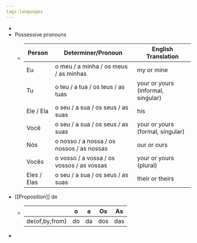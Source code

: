 ```yaml
---
tags:languages
---
```


-
- Possessive pronouns
	- |Person|Determiner/Pronoun|English Translation|
	  |--|--|--|
	  |Eu|o meu / a minha / os meus / as minhas	|my or mine|
	  |Tu|o teu / a tua / os teus / as tuas	|your or yours (informal, singular)|
	  |Ele / Ela|o seu / a sua / os seus / as suas	|his|
	  |Você|o seu / a sua / os seus / as suas|your or yours (formal, singular)|
	  |Nós|o nosso / a nossa / os nossos / as nossas	|our or ours|
	  |Vocês	|o vosso / a vossa / os vossos / as vossas	|your or yours (plural)|
	  |Eles / Elas	|o seu / a sua / os seus / as suas	|their or theirs|
- [[Proposition]] de
	- ||o|a|Os|As|
	  |--|--|--|--|--|
	  |de(of,by,from)|do|da|dos|das|
-